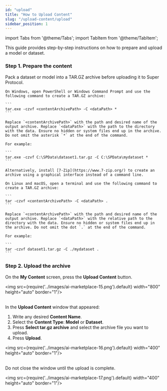 ```yaml
---
id: "upload"
title: "How to Upload Content"
slug: "/upload-content/upload"
sidebar_position: 1
---
```


import Tabs from '@theme/Tabs';
import TabItem from '@theme/TabItem';

This guide provides step-by-step instructions on how to prepare and upload a model or dataset.

### Step 1. Prepare the content

Pack a dataset or model into a TAR.GZ archive before uploading it to Super Protocol.

<Tabs>
  <TabItem value="windows" label="Windows" default>

    On Windows, open PowerShell or Windows Command Prompt and use the following command to create a TAR.GZ archive:

    ```
    tar.exe -czvf <contentArchivePath> -C <dataPath> *
    ```

    Replace `<contentArchivePath>` with the path and desired name of the output archive. Replace `<dataPath>` with the path to the directory with the data. Ensure no hidden or system files end up in the archive. Do not omit the asterisk `*` at the end of the command.

    For example:

    ```
    tar.exe -czvf C:\SPData\dataset1.tar.gz -C C:\SPData\mydataset *
    ```

    Alternatively, install [7-Zip](https://www.7-zip.org/) to create an archive using a graphical interface instead of a command line.

  </TabItem>
  <TabItem value="linux" label="Linux and macOS">

    On Linux and macOS, open a terminal and use the following command to create a TAR.GZ archive:

    ```
    tar -czvf <contentArchivePath> -C <dataPath> .
    ```

    Replace `<contentArchivePath>` with the path and desired name of the output archive. Replace `<dataPath>` with the relative path to the directory with the data. Ensure no hidden or system files end up in the archive. Do not omit the dot `.` at the end of the command.

    For example:

    ```
    tar -czvf dataset1.tar.gz -C ./mydataset .
    ```

  </TabItem>
</Tabs>

### Step 2. Upload the archive

On the **My Content** screen, press the **Upload Content** button.

<img src={require('../images/ai-marketplace-15.png').default} width="800" height="auto" border="1"/>
<br/>
<br/>

In the **Upload Content** window that appeared:

1. Write any desired **Content Name**.
2. Select the **Content Type**: **Model** or **Dataset**.
3. Press **Select tar.gz archive** and select the archive file you want to upload.
4. Press **Upload**.

<img src={require('../images/ai-marketplace-16.png').default} width="400" height="auto" border="1"/>
<br/>
<br/>

Do not close the window until the upload is complete.

<img src={require('../images/ai-marketplace-17.png').default} width="400" height="auto" border="1"/>
<br/>